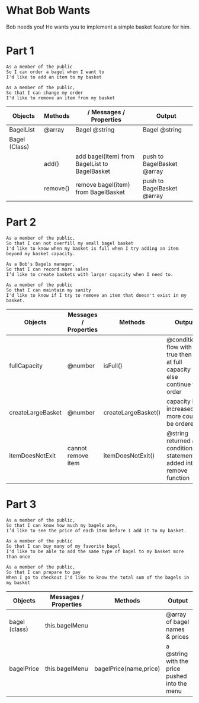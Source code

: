 # What Bob Wants
Bob needs you!
He wants you to implement a simple basket feature for him.

# Part 1
```
As a member of the public
So I can order a bagel when I want to
I'd like to add an item to my basket

As a member of the public,
So that I can change my order
I'd like to remove an item from my basket
```


Objects | Methods |/ Messages / Properties | Output
---- | ---- | ---- | ----
BagelList | @array |Bagel @string | Bagel @string 
Bagel (Class) | 
||add()|add bagel(item) from BagelList to BagelBasket| push to BagelBasket @array
||remove()| remove bagel(item) from BagelBasket | push to BagelBasket @array

# Part 2
```
As a member of the public,
So that I can not overfill my small bagel basket
I'd like to know when my basket is full when I try adding an item beyond my basket capacity.
```
```
As a Bob's Bagels manager,
So that I can record more sales
I’d like to create baskets with larger capacity when I need to.
```
```
As a member of the public
So that I can maintain my sanity
I'd like to know if I try to remove an item that doesn't exist in my basket.
```

Objects |Messages / Properties  | Methods | Output
---- | ---- | ---- | ----
fullCapacity| @number | isFull() | @conditional flow with if true then its at full capacity else continue to order
createLargeBasket| @number | createLargeBasket() | capacity is increased so more could be ordered
itemDoesNotExit | cannot remove item | itemDoesNotExit() | @string returned and conditional statement added into remove function

# Part 3
```
As a member of the public,
So that I can know how much my bagels are,
I’d like to see the price of each item before I add it to my basket.
```
```
As a member of the public
So that I can buy many of my favorite bagel
I'd like to be able to add the same type of bagel to my basket more than once
```
```
As a member of the public,
So that I can prepare to pay
When I go to checkout I'd like to know the total sum of the bagels in my basket
```

Objects |Messages / Properties  | Methods | Output
---- | ---- | ---- | ----
bagel (class)| this.bagelMenu || @array of bagel names & prices
bagelPrice | this.bagelMenu| bagelPrice(name,price) | a @string with the price pushed into the menu




